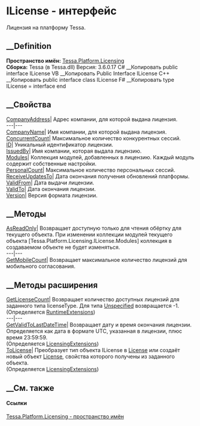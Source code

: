 # ILicense - интерфейс
Лицензия на платформу Tessa.
## __Definition
 **Пространство имён:**
[Tessa.Platform.Licensing](N_Tessa_Platform_Licensing.htm)  
 **Сборка:** Tessa (в Tessa.dll) Версия: 3.6.0.17
C# __Копировать
     public interface ILicense
VB __Копировать
     Public Interface ILicense
C++ __Копировать
     public interface class ILicense
F# __Копировать
     type ILicense = interface end
##  __Свойства
[CompanyAddress](P_Tessa_Platform_Licensing_ILicense_CompanyAddress.htm)|
Адрес компании, для которой выдана лицензия.  
---|---  
[CompanyName](P_Tessa_Platform_Licensing_ILicense_CompanyName.htm)| Имя
компании, для которой выдана лицензия.  
[ConcurrentCount](P_Tessa_Platform_Licensing_ILicense_ConcurrentCount.htm)|
Максимальное количество конкурентных сессий.  
[ID](P_Tessa_Platform_Licensing_ILicense_ID.htm)| Уникальный идентификатор
лицензии.  
[IssuedBy](P_Tessa_Platform_Licensing_ILicense_IssuedBy.htm)| Имя компании,
которая выдала лицензию.  
[Modules](P_Tessa_Platform_Licensing_ILicense_Modules.htm)| Коллекция модулей,
добавленных в лицензию. Каждый модуль содержит собственные настройки.  
[PersonalCount](P_Tessa_Platform_Licensing_ILicense_PersonalCount.htm)|
Максимальное количество персональных сессий.  
[ReceiveUpdatesTo](P_Tessa_Platform_Licensing_ILicense_ReceiveUpdatesTo.htm)|
Дата окончания получения обновлений платформы.  
[ValidFrom](P_Tessa_Platform_Licensing_ILicense_ValidFrom.htm)| Дата выдачи
лицензии.  
[ValidTo](P_Tessa_Platform_Licensing_ILicense_ValidTo.htm)| Дата окончания
лицензии.  
[Version](P_Tessa_Platform_Licensing_ILicense_Version.htm)| Версия формата
лицензии.  
##  __Методы
[AsReadOnly](M_Tessa_Platform_Licensing_ILicense_AsReadOnly.htm)|  Возвращает
доступную только для чтения обёртку для текущего объекта. При изменении
коллекции модулей текущего объекта [Tessa.Platform.Licensing.ILicense.Modules]
коллекция в создаваемом объекте не будет изменяться.  
---|---  
[GetMobileCount](M_Tessa_Platform_Licensing_ILicense_GetMobileCount.htm)|
Возвращает максимальное количество лицензий для мобильного согласования.  
##  __Методы расширения
[GetLicenseCount](M_Tessa_Platform_Runtime_RuntimeExtensions_GetLicenseCount.htm)|
Возвращает количество доступных лицензий для заданного типа licenseType. Для
типа [Unspecified](T_Tessa_Platform_Runtime_SessionLicenseType.htm)
возвращается -1.  
(Определяется
[RuntimeExtensions](T_Tessa_Platform_Runtime_RuntimeExtensions.htm))  
---|---  
[GetValidToLastDateTime](M_Tessa_Platform_Licensing_LicensingExtensions_GetValidToLastDateTime.htm)|
Возвращает дату и время окончания лицензии. Определяется как дата в формате
UTC, указанная в лицензии, плюс время 23:59:59.  
(Определяется
[LicensingExtensions](T_Tessa_Platform_Licensing_LicensingExtensions.htm))  
[ToLicense](M_Tessa_Platform_Licensing_LicensingExtensions_ToLicense.htm)|
Преобразует тип объекта ILicense в
[License](T_Tessa_Platform_Licensing_License.htm) или создаёт новый объект
[License](T_Tessa_Platform_Licensing_License.htm), свойства которого получены
из заданного объекта.  
(Определяется
[LicensingExtensions](T_Tessa_Platform_Licensing_LicensingExtensions.htm))  
##  __См. также
#### Ссылки
[Tessa.Platform.Licensing - пространство имён](N_Tessa_Platform_Licensing.htm)
